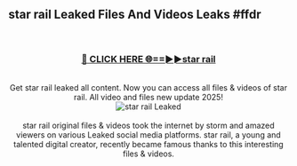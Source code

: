 ## star rail Leaked Files And Videos Leaks #ffdr
<br>
<div align="center">
<h3><a href="https://watchclip.my.id/star rail" rel="nofollow">🔴 CLICK HERE 🌐==►►star rail</a></h3>
<br>
Get star rail leaked all content. Now you can access all files & videos of star rail. All video and files new update 2025!
<br>
<a href="https://watchclip.my.id/star rail" rel="nofollow" data-target="animated-image.originalLink"><img src="https://i.ibb.co.com/WyWwxjT/player-gif2.gif" alt="star rail Leaked" style="max-width: 100%; display: inline-block;" data-target="animated-image.originalImage"></a>
<br><br>
star rail original files & videos took the internet by storm and amazed viewers on various Leaked social media platforms. star rail, a young and talented digital creator, recently became famous thanks to this interesting files & videos.
</div>
<br>